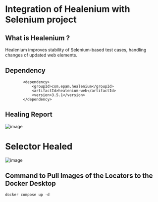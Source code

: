 # Integration of Healenium with Selenium project
## What is Healenium ?
Healenium improves stability of Selenium-based test cases, handling changes of updated web elements.
## Dependency
```
        <dependency>
            <groupId>com.epam.healenium</groupId>
            <artifactId>healenium-web</artifactId>
            <version>3.5.1</version>
        </dependency>
```
## Healing Report
![image](https://github.com/rahulsh47/Healenium-Selenium/assets/152846008/cc2e2d14-36ac-451a-b820-e3b813cac3f6)
# Selector Healed
![image](https://github.com/rahulsh47/Healenium-Selenium/assets/152846008/462cb73a-1acc-42bb-9bf2-5077c07b4900)
## Command to Pull Images of the Locators to the Docker Desktop
```
docker compose up -d
```
